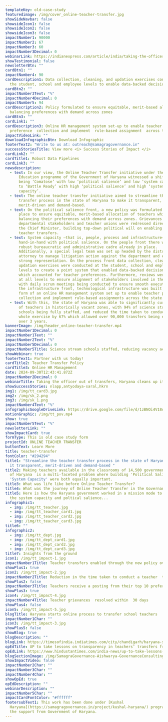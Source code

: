 ```yaml
---
templateKey: old-case-study
featuredimage: /img/cover_online-teacher-transfer.jpg
showSideNavbar: false
showsideIcon1: false
showsideIcon2: false
showsideIcon3: false
impactNumber1: 90000
impactNumber2: 67
impactNumber3: 60
impactNumber3Decimal: 0
webinarLink: https://indianexpress.com/article/india/taking-the-officer-out-of-transfers-haryana-cleans-up-its-schools-5915592/
showTestimonial: false
newsletterBtn: ""
cardBtn1: ""
impactNumber4: 90
cardDescription1: Data collection, cleaning, and updation exercises conducted at
  the student, school and employee levels to enable data-backed decision-making
cardBtn2: ""
impactNumber3Text: "%"
impactNumber4Decimal: 0
impactNumber5: 94
cardDescription2: Policy formulated to ensure equitable, merit-based allocation,
  balancing preferences with demand across zones
cardBtn3: ""
cardLink1: ""
cardDescription3: Online HR management system set-up to enable teacher
  preference  collection and implement  rule-based assignment  across the state
impactVideoLink: ""
downloadInfographicBtn: Download Infographic
footerText2: "Write to us at: outreach@samagragovernance.in"
successStoriesTitle: View more <i> Success Stories of Impact </i>
cardLink2: ""
cardTitle1: Robust Data Pipelines
cardLink3: ""
newsdescription:
  - text: In our view, the Online Teacher Transfer initiative under the  Saksham
      Education programme of the Government of Haryana witnessed a shift from
      being ‘Comatose’ with low ‘political salience’ and low ‘system capacity’
      to ‘Battle Ready’ with high ‘political salience’ and high ‘system
      capacity’.
  - text: The online teacher transfer initiative aimed to streamline the teacher
      transfer process in the state of Haryana to make it transparent,
      merit-driven and demand-based.
  - text: On the political salience front, a new policy was formulated and put in
      place to ensure equitable, merit-based allocation of teachers while
      balancing their preferences with demand across zones. Grievances of
      departmental stakeholders and teacher unions were redressed directly by
      the Chief Minister, building top-down political will on enabling online
      teacher transfers.
  - text: System capacity –that is, people, process and infrastructure– grew almost
      hand-in-hand with political salience. On the people front there was a
      robust bureaucratic and administrative cadre already in place.
      Additionally, a special legal team was set up headed by the district
      attorney to manage litigation action against the department and ensure its
      strong representation. On the process front data collection, cleaning, and
      updation exercises were conducted at the student, school and employee
      levels to create a point system that enabled data-backed decision-making
      which accounted for teacher preferences. Furthermore, reviews were enabled
      at all levels to ensure alignment of stakeholders involved in the process,
      with daily scrum meetings being conducted to ensure smooth execution. On
      the infrastructure front, technological infrastructure was built in the
      form of an online HR management system set up to enable teacher preference
      collection and implement rule-based assignments across the state.
  - text: With this, the state of Haryana was able to significantly curb the vacancy
      of teachers in historically vacant zones, with 94% of science stream
      schools being fully staffed, and reduced the time taken to conduct the
      whole exercise by 67% which allowed over 90,000 transfers being enabled
      over 3 years.
bannerImage: /img/header_online-teacher-transfer.mp4
impactNumber1Decimal: 0
impactNumber1Text: ""
impactNumber2Text: "%"
impactNumber5Decimal: 0
impactNumber5Title: Science stream schools staffed, reducing vacancy across zones
showWebinar: true
footerText1: Partner with us today!
cardTitle2: Teacher Transfer Policy
cardTitle3: Online HR Management
date: 2024-09-30T12:43:41.872Z
impactNumber2Decimal: 0
webinarTitle: Taking the officer out of transfers, Haryana cleans up its schools
showSuccessStories: nlapp,antyodaya-saral,hkrn
img1: /img/tt_card3.jpg
img2: /img/sk_2.png
img3: /img/sk_1.png
impactNumber4Text: "%"
infographicGoogleDriveLink: https://drive.google.com/file/d/1zBNOi4V18oLUg6ZUbq_glxPnF7suUV0I/view?usp=sharing
motionGraphic: /img/tt_pov.mp4
show: true
impactNumber5Text: "%"
newsletterLink: ""
showImpactCard: true
formType: This is old case study form
projectId: ONLINE TEACHER TRANSFER
buttonText: Learn More
title: teacher-transfer
fontColor: "#294294"
title1: "Streamline the teacher transfer process in the state of Haryana to make
  it transparent, merit-driven and demand-based "
title2: Making teachers available in the classrooms of 14,500 government schools
  of Haryana  is a multi-faceted problem where building 'Political Salience' and
  'System Capacity' were both equally important.
title3: What was life like before Online Teacher Transfer?
title4: What was the journey of Online Teacher Transfer in the Governance Matrix?
title5: Here is how the Haryana government worked in a mission mode to augment
  the system capacity and poltical salience...
infographic1:
  - img: /img/tt_teacher.jpg
  - img: /img/tt_teacher_card1.jpg
  - img: /img/tt_teacher_card2.jpg
  - img: /img/tt_teacher_card3.jpg
title6: ""
infographic2:
  - img: /img/tt_dept.jpg
  - img: /img/tt_dept_card1.jpg
  - img: /img/tt_dept_card2.jpg
  - img: /img/tt_dept_card3.jpg
title7: Insights from the ground
icon1: /img/tt_impact-1.jpg
impactNumber1Title: Teacher transfers enabled through the new policy over 2016-2019
showPlus1: true
icon2: /img/tt_impact-2.jpg
impactNumber2Title: Reduction in the time taken to conduct a teacher  transfer drive
showPlus2: false
impactNumber3Title: Teachers receive a posting from their top 10 preferences
showPlus3: true
icon4: /img/tt_impact-4.jpg
impactNumber4Title: Teacher grievances  resolved within  30 days
showPlus4: false
icon5: /img/tt_impact-5.jpg
blogTitle: Haryana starts online process to transfer school teachers
impactNumber1Char: ""
icon3: /img/tt_impact-3.jpg
showPlus5: false
showBlog: true
blogDescription: ""
blogLink: https://timesofindia.indiatimes.com/city/chandigarh/haryana-starts-online-process-to-transfer-school-teachers/articleshow/67084222.cms
opEdTitle: UP to take lessons on transparency in teachers’ transfers from Haryana
opEdLink: https://www.hindustantimes.com/india-news/up-to-take-lessons-on-transparency-in-teachers-transfers-from-haryana/story-JEXVCO9ulgIM4zmqGo6TjJ.html
blogSectionImage: /img/SamagraGovernance-Aishwarya-GovernanceConsulting.JPG
showImpactVideo: false
impactNumber2Char: ""
impactNumber3Char: ""
impactNumber4Char: ""
showOpEd: true
opEdDescription: ""
webinarDescription: ""
impactNumber5Char: ""
impactCardFontColor: "#ffffff"
footersubText1: T﻿his work has been done under [Kushal
  Haryana](https://samagragovernance.in/project/kushal-haryana/) program with
  the support from Government of Haryana.
---
```


